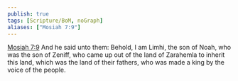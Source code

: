 ```yaml
---
publish: true
tags: [Scripture/BoM, noGraph]
aliases: ["Mosiah 7:9"]
---
```

[Mosiah 7:9](https://churchofjesuschrist.org/study/scriptures/bofm/mosiah/7?lang=eng&id=p9#p9) And he said unto them: Behold, I am Limhi, the son of Noah, who was the son of Zeniff, who came up out of the land of Zarahemla to inherit this land, which was the land of their fathers, who was made a king by the voice of the people.
